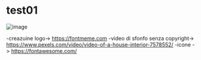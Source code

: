 # test01
![image](https://github.com/Elenacola/test01/assets/79009772/ef3bfed4-4495-40de-b566-36a42a520f5b)


-creazuine logo-> https://fontmeme.com
-video di sfonfo senza copyright-> https://www.pexels.com/video/video-of-a-house-interior-7578552/
-icone -> https://fontawesome.com/

